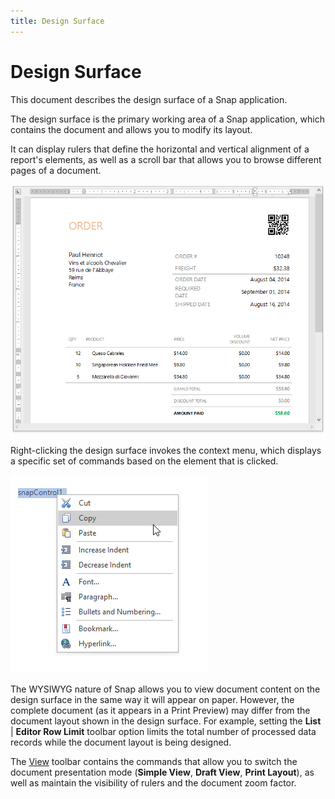 ```yaml
---
title: Design Surface
---
```

# Design Surface
This document describes the design surface of a Snap application.

The design surface is the primary working area of a Snap application, which contains the document and allows you to modify its layout.

It can display rulers that define the horizontal and vertical alignment of a report's elements, as well as a scroll bar that allows you to browse different pages of a document.

![snap-report-editing-surface](../../../../images/img19491.png)

Right-clicking the design surface invokes the context menu, which displays a specific set of commands based on the element that is clicked.

![snap-design-surface-context-menu](../../../../images/img21370.png)

The WYSIWYG nature of Snap allows you to view document content on the design surface in the same way it will appear on paper. However, the complete document (as it appears in a Print Preview) may differ from the document layout shown in the design surface. For example, setting the **List** | **Editor Row Limit** toolbar option limits the total number of processed data records while the document layout is being designed.

The [View](../main-toolbar/general-tools-view.md) toolbar contains the commands that allow you to switch the document presentation mode (**Simple View**, **Draft View**, **Print Layout**), as well as maintain the visibility of rulers and the document zoom factor.